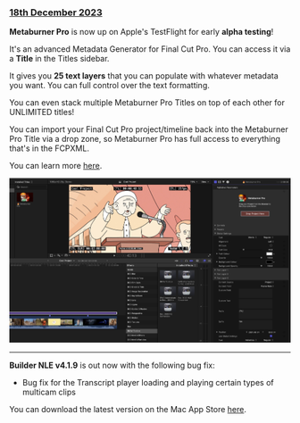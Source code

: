 ### [18th December 2023](/news/20231218)

**Metaburner Pro** is now up on Apple's TestFlight for early **alpha testing**!

It's an advanced Metadata Generator for Final Cut Pro. You can access it via a **Title** in the Titles sidebar.

It gives you **25 text layers** that you can populate with whatever metadata you want. You can full control over the text formatting.

You can even stack multiple Metaburner Pro Titles on top of each other for UNLIMITED titles!

You can import your Final Cut Pro project/timeline back into the Metaburner Pro Title via a drop zone, so Metaburner Pro has full access to everything that's in the FCPXML.

You can learn more [here](https://metaburner.fcp.cafe).

![](/static/metaburner-pro-screenshot.jpeg)

---

**Builder NLE v4.1.9** is out now with the following bug fix:

- Bug fix for the Transcript player loading and playing certain types of multicam clips

You can download the latest version on the Mac App Store [here](https://apps.apple.com/au/app/builder-nle/id6450122801?mt=12).